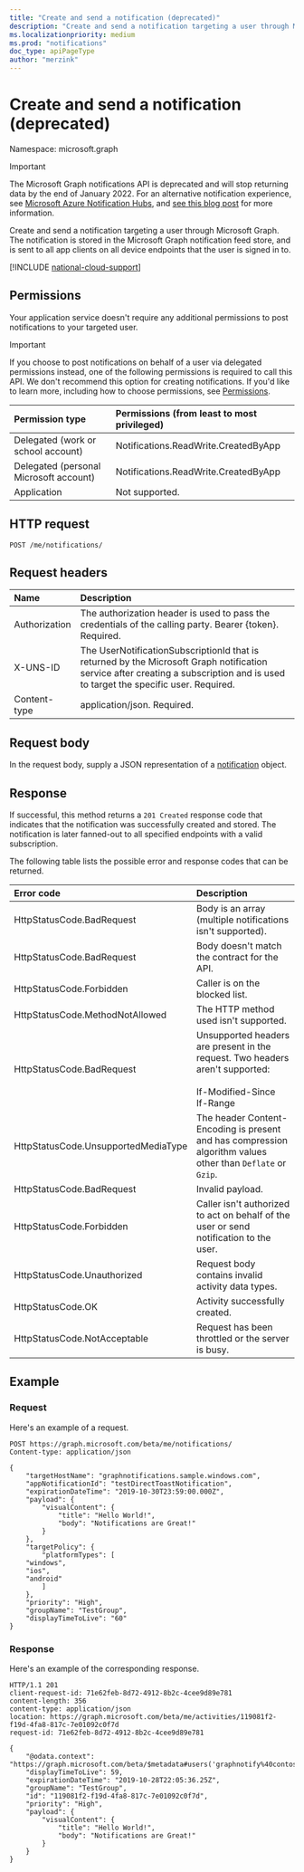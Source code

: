 ```yaml
---
title: "Create and send a notification (deprecated)"
description: "Create and send a notification targeting a user through Microsoft Graph."
ms.localizationpriority: medium
ms.prod: "notifications"
doc_type: apiPageType
author: "merzink"
---
```


# Create and send a notification (deprecated)

Namespace: microsoft.graph

> [!IMPORTANT]
> The Microsoft Graph notifications API is deprecated and will stop returning data by the end of January 2022. For an alternative notification experience, see [Microsoft Azure Notification Hubs](/azure/notification-hubs), and [see this blog post](https://devblogs.microsoft.com/microsoft365dev/retiring-microsoft-graph-notifications/) for more information.

Create and send a notification targeting a user through Microsoft Graph. The notification is stored in the Microsoft Graph notification feed store, and is sent to all app clients on all device endpoints that the user is signed in to.  

[!INCLUDE [national-cloud-support](../../includes/global-only.md)]

## Permissions
Your application service doesn't require any additional permissions to post notifications to your targeted user.  

> [!IMPORTANT]
> If you choose to post notifications on behalf of a user via delegated permissions instead, one of the following permissions is required to call this API. We don't recommend this option for creating notifications. If you'd like to learn more, including how to choose permissions, see [Permissions](/graph/permissions-reference).

|Permission type      | Permissions (from least to most privileged)              |
|:--------------------|:---------------------------------------------------------|
|Delegated (work or school account) | Notifications.ReadWrite.CreatedByApp    |
|Delegated (personal Microsoft account) | Notifications.ReadWrite.CreatedByApp    |
|Application | Not supported.|



## HTTP request

<!-- { "blockType": "ignored" } -->

```http
POST /me/notifications/
```
## Request headers
|Name | Description|
|:----|:-----------|
|Authorization | The authorization header is used to pass the credentials of the calling party. Bearer {token}. Required. |
|X-UNS-ID | The UserNotificationSubscriptionId that is returned by the Microsoft Graph notification service after creating a subscription and is used to target the specific user. Required. |
|Content-type | application/json. Required.|

## Request body
In the request body, supply a JSON representation of a [notification](../resources/projectrome-notification.md) object.

## Response
If successful, this method returns a `201 Created` response code that indicates that the notification was successfully created and stored. The notification is later fanned-out to all specified endpoints with a valid subscription. 

The following table lists the possible error and response codes that can be returned.

|Error code             | Description                              |
|:-----------------------------------|:----------------------------------------------------------|
|HttpStatusCode.BadRequest           | Body is an array (multiple notifications isn't supported).|
|HttpStatusCode.BadRequest           | Body doesn't match the contract for the API.               |
|HttpStatusCode.Forbidden            | Caller is on the blocked list.                          |
|HttpStatusCode.MethodNotAllowed     | The HTTP method used isn't supported.                     |
|HttpStatusCode.BadRequest           | Unsupported headers are present in the request. Two headers aren't supported:<br/><br/>If-Modified-Since<br/>If-Range |                    
|HttpStatusCode.UnsupportedMediaType | The header Content-Encoding is present and has compression algorithm values other than `Deflate` or `Gzip`.  |
|HttpStatusCode.BadRequest           | Invalid payload.                                           |
|HttpStatusCode.Forbidden            | Caller isn't authorized to act on behalf of the user or send notification to the user.                         |
|HttpStatusCode.Unauthorized         |    Request body contains invalid activity data types.        |
|HttpStatusCode.OK                   |     Activity successfully created.                            |
|HttpStatusCode.NotAcceptable        |    Request has been throttled or the server is busy.    |


## Example
### Request
Here's an example of a request.

```http
POST https://graph.microsoft.com/beta/me/notifications/
Content-type: application/json

{
    "targetHostName": "graphnotifications.sample.windows.com",
    "appNotificationId": "testDirectToastNotification",
    "expirationDateTime": "2019-10-30T23:59:00.000Z",
    "payload": {
        "visualContent": {
            "title": "Hello World!",
            "body": "Notifications are Great!"
        }
    },
    "targetPolicy": {
        "platformTypes": [
    "windows",
    "ios",
    "android"
        ]
    },
    "priority": "High",
    "groupName": "TestGroup",
    "displayTimeToLive": "60"
}
```

### Response
Here's an example of the corresponding response.

```http
HTTP/1.1 201
client-request-id: 71e62feb-8d72-4912-8b2c-4cee9d89e781
content-length: 356
content-type: application/json
location: https://graph.microsoft.com/beta/me/activities/119081f2-f19d-4fa8-817c-7e01092c0f7d
request-id: 71e62feb-8d72-4912-8b2c-4cee9d89e781

{
    "@odata.context": "https://graph.microsoft.com/beta/$metadata#users('graphnotify%40contoso.com')/notifications/$entity",
    "displayTimeToLive": 59,
    "expirationDateTime": "2019-10-28T22:05:36.25Z",
    "groupName": "TestGroup",
    "id": "119081f2-f19d-4fa8-817c-7e01092c0f7d",
    "priority": "High",
    "payload": {
        "visualContent": {
            "title": "Hello World!",
            "body": "Notifications are Great!"
        }
    }
}
```


